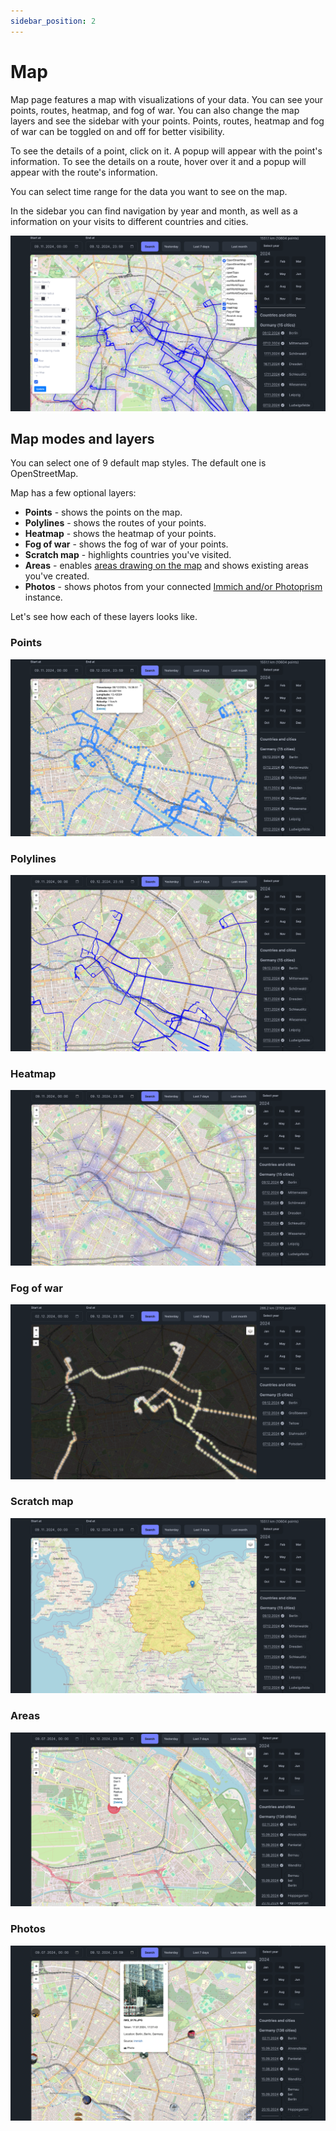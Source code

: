 ```yaml
---
sidebar_position: 2
---
```


# Map

Map page features a map with visualizations of your data. You can see your points, routes, heatmap, and fog of war. You can also change the map layers and see the sidebar with your points. Points, routes, heatmap and fog of war can be toggled on and off for better visibility.

To see the details of a point, click on it. A popup will appear with the point's information. To see the details on a route, hover over it and a popup will appear with the route's information.

You can select time range for the data you want to see on the map.

In the sidebar you can find navigation by year and month, as well as a information on your visits to different countries and cities.

![Map](images/map.png)

## Map modes and layers

You can select one of 9 default map styles. The default one is OpenStreetMap.

Map has a few optional layers:

- **Points** - shows the points on the map.
- **Polylines** - shows the routes of your points.
- **Heatmap** - shows the heatmap of your points.
- **Fog of war** - shows the fog of war of your points.
- **Scratch map** - highlights countries you've visited.
- **Areas** - enables [areas drawing on the map](/features/areas) and shows existing areas you've created.
- **Photos** - shows photos from your connected [Immich and/or Photoprism](/features/photos) instance.

Let's see how each of these layers looks like.

### Points
![Points](images/map-points.png)

### Polylines
![Polylines](images/map-polylines.png)

### Heatmap
![Heatmap](images/map-heatmap.png)

### Fog of war
![Fog of war](images/map-fog-of-war.png)

### Scratch map
![Scratch map](images/map-scratch-map.png)

### Areas
![Areas](images/map-areas.png)

### Photos
![Photos](images/map-photos.png)

